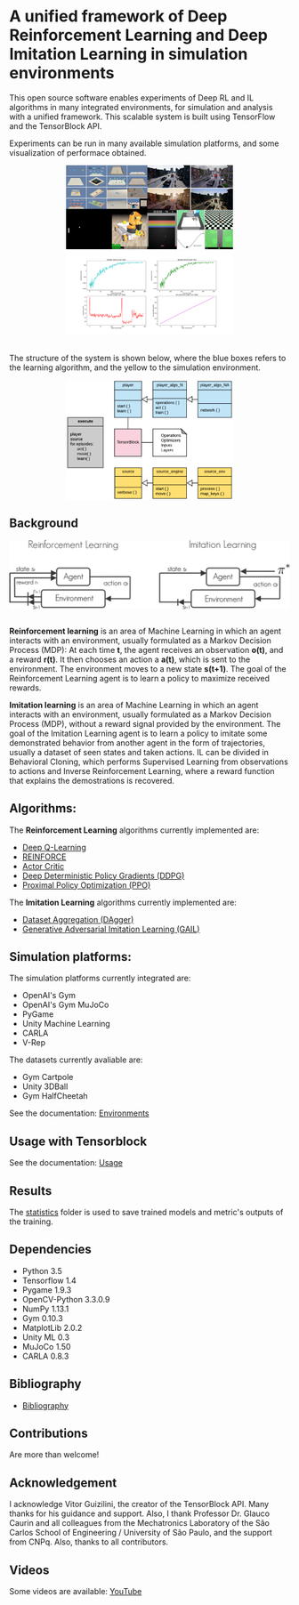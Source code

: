 # A unified framework of Deep Reinforcement Learning and Deep Imitation Learning in simulation environments

This open source software enables experiments of Deep RL and IL algorithms in many integrated environments, for simulation and analysis with a unified framework. This scalable system is built using TensorFlow and the TensorBlock API.

Experiments can be run in many available simulation platforms, and some visualization of performace obtained.

<div align="center">
<img src="docs/images/front.png" width="300"/> <img src="docs/images/plot.png" width="300"/>
</div>
<br />

The structure of the system is shown below, where the blue boxes refers to the learning algorithm, and the yellow to the simulation environment.

<div align="center">
<img align="center" width="300" src="docs/images/tBlockDiagram.png">
</div>

## Background

<div align="center">
<img align="center" width="600" src="docs/images/rlil.png">
</div>
<br />

   **Reinforcement learning** is an area of Machine Learning in which an agent interacts with an environment, usually formulated as a Markov Decision Process (MDP): At each time **t**, the agent receives an observation **o(t)**, and a reward **r(t)**. It then chooses an action a **a(t)**, which is sent to the environment. The environment moves to a new state **s(t+1)**. The goal of the Reinforcement Learning agent is to learn a policy to maximize received rewards.

   **Imitation learning** is an area of Machine Learning in which an agent interacts with an environment, usually formulated as a Markov Decision Process (MDP), without a reward signal provided by the environment. The goal of the Imitation Learning agent is to learn a policy to imitate some demonstrated behavior from another agent in the form of trajectories, usually a dataset of seen states and taken actions. IL can be divided in Behavioral Cloning, which performs Supervised Learning from observations to actions and Inverse Reinforcement Learning, where a reward function that explains the demostrations is recovered.

## Algorithms:

The **Reinforcement Learning** algorithms currently implemented are:  

- [Deep Q-Learning](docs/QLearning.md)
- [REINFORCE](docs/REINFORCE.md)
- [Actor Critic](docs/ActorCritic.md)
- [Deep Deterministic Policy Gradients (DDPG)](docs/DDPG.md)
- [Proximal Policy Optimization (PPO)](docs/PPO.md)

The **Imitation Learning** algorithms currently implemented are:  

- [Dataset Aggregation (DAgger)](docs/DAgger.md)  
- [Generative Adversarial Imitation Learning (GAIL)](docs/GAIL.md)  

## Simulation platforms:

The simulation platforms currently integrated are:

- OpenAI's Gym
- OpenAI's Gym MuJoCo
- PyGame
- Unity Machine Learning
- CARLA
- V-Rep

The datasets currently avaliable are:

- Gym Cartpole
- Unity 3DBall
- Gym HalfCheetah

See the documentation: [Environments](docs/Environments.md)

## Usage with Tensorblock

See the documentation: [Usage](docs/Usage.md)

## Results

The [statistics](statistics/) folder is used to save trained models and metric's outputs of the training.

## Dependencies

- Python 3.5
- Tensorflow 1.4
- Pygame 1.9.3
- OpenCV-Python 3.3.0.9
- NumPy 1.13.1
- Gym 0.10.3
- MatplotLib 2.0.2
- Unity ML 0.3
- MuJoCo 1.50
- CARLA 0.8.3

## Bibliography

- [Bibliography](docs/Bibliography.md)

## Contributions

Are more than welcome!

## Acknowledgement

I acknowledge Vitor Guizilini, the creator of the TensorBlock API. Many thanks for his guidance and support. Also, I thank Professor Dr. Glauco Caurin and all colleagues from the Mechatronics Laboratory of the São Carlos School of Engineering / University of São Paulo, and the support from CNPq. Also, thanks to all contributors.

## Videos

Some videos are available: [YouTube](https://www.youtube.com/watch?v=cEcCHs1GGpg)
